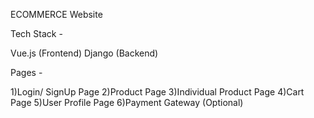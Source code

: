 ECOMMERCE Website 

Tech Stack -

Vue.js (Frontend)
Django (Backend)

Pages -

1)Login/ SignUp Page
2)Product Page
3)Individual Product Page
4)Cart Page
5)User Profile Page
6)Payment Gateway (Optional)
